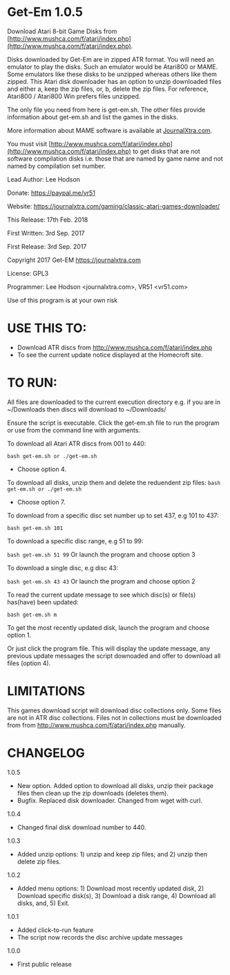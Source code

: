# Get-Em 1.0.5

Download Atari 8-bit Game Disks from [http://www.mushca.com/f/atari/index.php](http://www.mushca.com/f/atari/index.php).

Disks downloaded by Get-Em are in zipped ATR format. You will need an emulator to play the disks. Such an emulator would be Atari800 or MAME. Some emulators like these disks to be unzipped whereas others like them zipped. This Atari disk downloader has an option to unzip downloaded files and either a, keep the zip files, or, b, delete the zip files. For reference, Atari800 / Atari800 Win prefers files unzipped.

The only file you need from here is get-em.sh. The other files provide information about get-em.sh and list the games in the disks.

More information about MAME software is available at [JournalXtra.com](https://journalxtra.com/gaming/download-complete-sets-of-mess-and-mame-roms/).

You must visit [http://www.mushca.com/f/atari/index.php](http://www.mushca.com/f/atari/index.php) to get disks that are not software compilation disks i.e. those that are named by game name and not named by compilation set number.

Lead Author: Lee Hodson

Donate: https://paypal.me/vr51

Website: https://journalxtra.com/gaming/classic-atari-games-downloader/

This Release: 17th Feb. 2018

First Written: 3rd Sep. 2017

First Release: 3rd Sep. 2017


Copyright 2017 Get-EM <https://journalxtra.com>

License: GPL3

Programmer: Lee Hodson <journalxtra.com>, VR51 <vr51.com>

Use of this program is at your own risk

# USE THIS TO:

- Download ATR discs from http://www.mushca.com/f/atari/index.php
- To see the current update notice displayed at the Homecroft site.

# TO RUN:

All files are downloaded to the current execution directory e.g. if you are in ~/Downloads then discs will download to ~/Downloads/<files>

Ensure the script is executable. Click the get-em.sh file to run the program or use from the command line with arguments.

To download all Atari ATR discs from 001 to 440:

```bash get-em.sh or ./get-em.sh```
- Choose option 4.

To download all disks, unzip them and delete the reduendent zip files:
```bash get-em.sh or ./get-em.sh```
- Choose option 7.

To download from a specific disc set number up to set 437, e.g 101 to 437:

```bash get-em.sh 101```

To download a specific disc range, e.g 51 to 99:

```bash get-em.sh 51 99```
Or launch the program and choose option 3

To download a single disc, e.g disc 43:

```bash get-em.sh 43 43```
Or launch the program and choose option 2

To read the current update message to see which disc(s) or file(s) has(have) been updated:

```bash get-em.sh m```

To get the most recently updated disk, launch the program and choose option 1.

Or just click the program file. This will display the update message, any previous update messages the script downoaded and offer to download all files (option 4).

# LIMITATIONS

This games download script will download disc collections only. Some files are not in ATR disc collections. Files not in collections must be downloaded from from http://www.mushca.com/f/atari/index.php manually.

# CHANGELOG

1.0.5

- New option. Added option to download all disks, unzip their package files then clean up the zip downloads (deletes them).
- Bugfix. Replaced disk downloader. Changed from wget with curl.

1.0.4

- Changed final disk download number to 440.

1.0.3

- Added unzip options: 1) unzip and keep zip files; and 2) unzip then delete zip files.

1.0.2

- Added menu options: 1) Download most recently updated disk, 2) Download specific disk(s), 3) Download a disk range, 4) Download all disks, and, 5) Exit.

1.0.1

- Added click-to-run feature
- The script now records the disc archive update messages

1.0.0

- First public release
